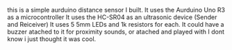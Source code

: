 this is a simple aurduino distance sensor I built.
It uses the Aurduino Uno R3 as a microcontroller 
It uses the HC-SR04 as an ultrasonic device (Sender and Reiceiver)
It uses 5 5mm LEDs and 1k resistors for each.
It could have a buzzer atached to it for proximity sounds, or atached and played with I dont know i just thought it was cool.
